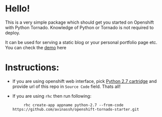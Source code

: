# Hello!
This is a very simple package which should get you started on Openshift with Python Tornado. Knowledge of Python or Tornado is not required to deploy.

It can be used for serving a static blog or your personal portfolio page etc. You can check the [demo](http://tornado-avinash.rhcloud.com/) here

# Instructions:
 - If you are using openshift web interface, pick [Python 2.7 cartridge](https://openshift.redhat.com/app/console/application_type/cart!python-2.7) and provide url of this repo in `Source Code` field. Thats all!  
 - If you are using `rhc` then run following:

		    rhc create-app appname python-2.7 --from-code https://github.com/avinassh/openshift-tornado-starter.git
